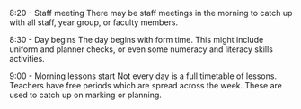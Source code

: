 8:20 - Staff meeting 
There may be staff meetings in the morning to catch up with all staff, year group, or faculty members. 

8:30 - Day begins 
The day begins with form time. This might include uniform and planner checks, or even some numeracy and literacy skills activities. 

9:00 - Morning lessons start 
Not every day is a full timetable of lessons. Teachers have free periods which are spread across the week. These are used to catch up on marking or planning. 